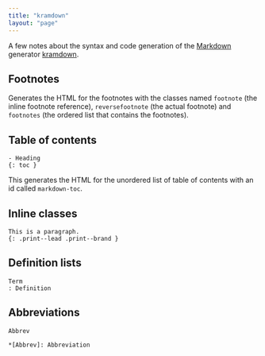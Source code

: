 ```yaml
---
title: "kramdown"
layout: "page"
---
```


A few notes about the syntax and code generation of the [Markdown](http://daringfireball.net/projects/markdown/) generator [kramdown](http://kramdown.rubyforge.org/).

## Footnotes

Generates the HTML for the footnotes with the classes named `footnote` (the inline footnote reference), `reversefootnote` (the actual footnote) and `footnotes` (the ordered list that contains the footnotes).

## Table of contents

    - Heading
    {: toc }

This generates the HTML for the unordered list of table of contents with an id called `markdown-toc`.

## Inline classes

    This is a paragraph.
    {: .print--lead .print--brand }

## Definition lists

    Term
    : Definition

## Abbreviations

    Abbrev

    *[Abbrev]: Abbreviation
